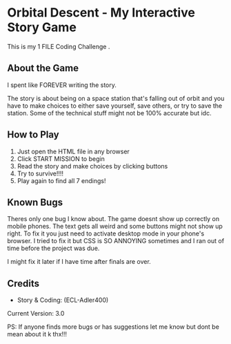 # Orbital Descent - My Interactive Story Game

This is my 1 FILE Coding Challenge .

## About the Game

I spent like FOREVER writing the story.

The story is about being on a space station that's falling out of orbit and you have to make choices to either save yourself, save others, or try to save the station. Some of the technical stuff might not be 100% accurate but idc.

## How to Play

1. Just open the HTML file in any browser
2. Click START MISSION to begin
3. Read the story and make choices by clicking buttons
4. Try to survive!!!!
5. Play again to find all 7 endings!

## Known Bugs 

Theres only one bug I know about. The game doesnt show up correctly on mobile phones. The text gets all weird and some buttons might not show up right. To fix it you just need to activate desktop mode in your phone's browser. I tried to fix it but CSS is SO ANNOYING sometimes and I ran out of time before the project was due.

I might fix it later if I have time after finals are over.

## Credits

- Story & Coding: (ECL-Adler400)

Current Version: 3.0 

PS: If anyone finds more bugs or has suggestions let me know but dont be mean about it k thx!!!
